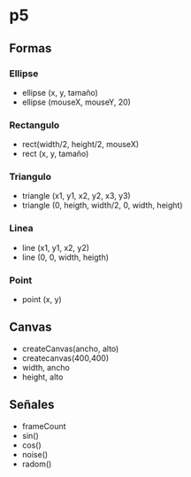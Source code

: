 # p5

## Formas
### Ellipse
- ellipse (x, y, tamaño)
- ellipse (mouseX, mouseY, 20)
### Rectangulo
- rect(width/2, height/2, mouseX) 
- rect (x, y, tamaño)
### Triangulo
- triangle (x1, y1, x2, y2, x3, y3)
- triangle (0, heigth, width/2, 0, width, height)
### Linea
- line (x1, y1, x2, y2)
- line (0, 0, width, heigth)
### Point
- point (x, y)

## Canvas

- createCanvas(ancho, alto)
- createcanvas(400,400)
- width, ancho
- height, alto

## Señales

- frameCount
- sin()
- cos()
- noise()
- radom()

